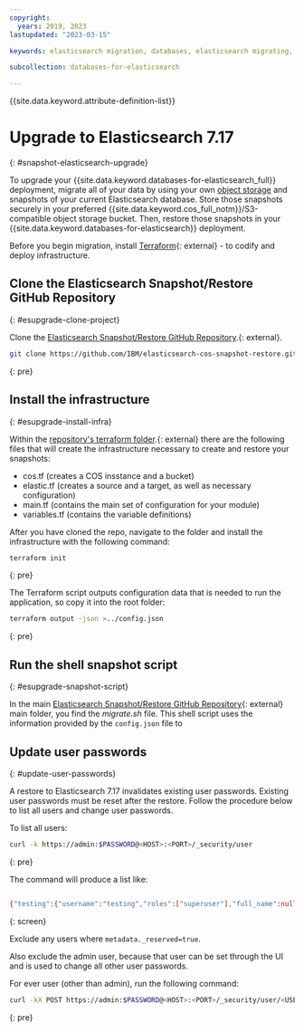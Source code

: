 ```yaml
---
copyright:
  years: 2019, 2023
lastupdated: "2023-03-15"

keywords: elasticsearch migration, databases, elasticsearch migrating, elasticsearch enterprise, snapshot, elasticsearch update

subcollection: databases-for-elasticsearch

---
```


{{site.data.keyword.attribute-definition-list}}

# Upgrade to Elasticsearch 7.17 
{: #snapshot-elasticsearch-upgrade}

To upgrade your {{site.data.keyword.databases-for-elasticsearch_full}} deployment, migrate all of your data by using your own [object storage](https://www.ibm.com/topics/object-storage) and snapshots of your current Elasticsearch database. Store those snapshots securely in your preferred {{site.data.keyword.cos_full_notm}}/S3-compatible object storage bucket. Then, restore those snapshots in your {{site.data.keyword.databases-for-elasticsearch}} deployment. 

Before you begin migration, install [Terraform](https://www.terraform.io/){: external} - to codify and deploy infrastructure.

## Clone the Elasticsearch Snapshot/Restore GitHub Repository
{: #esupgrade-clone-project}

Clone the [Elasticsearch Snapshot/Restore GitHub Repository](https://github.com/IBM/elasticsearch-cos-snapshot-restore).{: external}.

```sh
git clone https://github.com/IBM/elasticsearch-cos-snapshot-restore.git
```
{: pre}

## Install the infrastructure
{: #esupgrade-install-infra}

Within the [repository's terraform folder](https://github.com/IBM/elasticsearch-cos-snapshot-restore/tree/main/terraform).{: external} there are the following files that will create the infrastructure necessary to create and restore your snapshots: 
- cos.tf (creates a COS insstance and a bucket)
- elastic.tf (creates a source and a target, as well as necessary configuration)
- main.tf (contains the main set of configuration for your module)
- variables.tf (contains the variable definitions)

After you have cloned the repo, navigate to the folder and install the infrastructure with the following command:

```sh
terraform init 
```
{: pre}

The Terraform script outputs configuration data that is needed to run the application, so copy it into the root folder:

```sh
terraform output -json >../config.json
```
{: pre}

## Run the shell snapshot script
{: #esupgrade-snapshot-script}

In the main [Elasticsearch Snapshot/Restore GitHub Repository](https://github.com/IBM/elasticsearch-cos-snapshot-restore){: external} main folder, you find the *migrate.sh* file. This shell script uses the information provided by the `config.json` file to 




## Update user passwords
{: #update-user-passwords}

A restore to Elasticsearch 7.17 invalidates existing user passwords. Existing user passwords must be reset after the restore. Follow the procedure below to list all users and change user passwords. 

To list all users: 

```sh
curl -k https://admin:$PASSWORD@<HOST>:<PORT>/_security/user
```
{: pre}

The command will produce a list like:

```sh

{"testing":{"username":"testing","roles":["superuser"],"full_name":null,"email":null,"metadata":{},"enabled":true},"admin":{"username":"admin","roles":["superuser"],"full_name":null,"email":null,"metadata":{},"enabled":true},"elastic":{"username":"elastic","roles":["superuser"],"full_name":null,"email":null,"metadata":{"_reserved":true},"enabled":true},"kibana":{"username":"kibana","roles":["kibana_system"],"full_name":null,"email":null,"metadata":{"_deprecated":true,"_reserved":true,"_deprecated_reason":"Please use the [kibana_system] user instead."},"enabled":true},"kibana_system":{"username":"kibana_system","roles":["kibana_system"],"full_name":null,"email":null,"metadata":{"_reserved":true},"enabled":true},"logstash_system":{"username":"logstash_system","roles":["logstash_system"],"full_name":null,"email":null,"metadata":{"_reserved":true},"enabled":true},"beats_system":{"username":"beats_system","roles":["beats_system"],"full_name":null,"email":null,"metadata":{"_reserved":true},"enabled":true},"apm_system":{"username":"apm_system","roles":["apm_system"],"full_name":null,"email":null,"metadata":{"_reserved":true},"enabled":true},"remote_monitoring_user":{"username":"remote_monitoring_user","roles":["remote_monitoring_collector","remote_monitoring_agent"],"full_name":null,"email":null,"metadata":{"_reserved":true},"enabled":true}}
```
{: screen}

Exclude any users where `metadata._reserved=true`.

Also exclude the admin user, because that user can be set through the UI and is used to change all other user passwords.

For ever user (other than admin), run the following command:

```sh
curl -kX POST https://admin:$PASSWORD@<HOST>:<PORT>/_security/user/<USERNAME>/_password -H 'Content-Type: application/json' -d'{"password":"<A_PASSWORD>" }'
```
{: pre}
